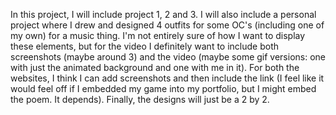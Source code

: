 In this project, I will include project 1, 2 and 3. I will also include a personal project where I drew and designed 4 outfits for some OC's (including one of my own) for a music thing. I'm not entirely sure of how I want to display these elements, but for the video I definitely want to include both screenshots (maybe around 3) and the video (maybe some gif versions: one with just the animated background and one with me in it). For both the websites, I think I can add screenshots and then include the link (I feel like it would feel off if I embedded my game into my portfolio, but I might embed the poem. It depends). Finally, the designs will just be a 2 by 2.
